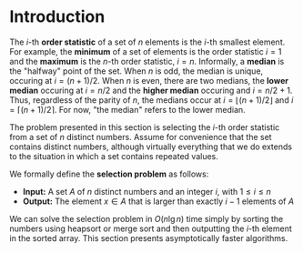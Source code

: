 # Introduction

The $i$-th **order statistic** of a set of $n$ elements is the $i$-th smallest element. For example, the **minimum** of a set of elements is the order statistic $i = 1$ and the **maximum** is the $n$-th order statistic, $i = n$. Informally, a **median** is the "halfway" point of the set. When $n$ is odd, the median is unique, occuring at $i = (n + 1) / 2$. When $n$ is even, there are two medians, the **lower median** occuring at $i = n / 2$ and the **higher median** occuring and $i = n / 2 + 1$. Thus, regardless of the parity of $n$, the medians occur at $i = \lfloor (n + 1) / 2 \rfloor$ and $i = \lceil (n + 1) / 2 \rceil$. For now, "the median" refers to the lower median.

The problem presented in this section is selecting the $i$-th order statistic from a set of $n$ distinct numbers. Assume for convenience that the set contains distinct numbers, although virtually everything that we do extends to the situation in which a set contains repeated values.

We formally define the **selection problem** as follows:

-   **Input:** A set $A$ of $n$ distinct numbers and an integer $i$, with $1 \le i \le n$
-   **Output:** The element $x \in A$ that is larger than exactly $i - 1$ elements of $A$

We can solve the selection problem in $O(n \lg n)$ time simply by sorting the numbers using heapsort or merge sort and then outputting the $i$-th element in the sorted array. This section presents asymptotically faster algorithms.